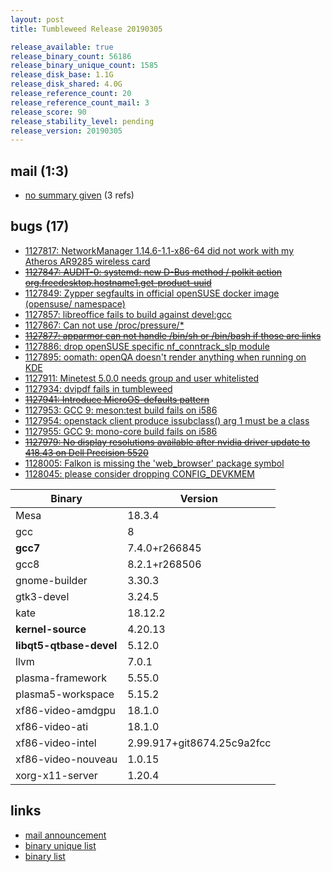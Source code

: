 ```yaml
---
layout: post
title: Tumbleweed Release 20190305

release_available: true
release_binary_count: 56186
release_binary_unique_count: 1585
release_disk_base: 1.1G
release_disk_shared: 4.0G
release_reference_count: 20
release_reference_count_mail: 3
release_score: 90
release_stability_level: pending
release_version: 20190305
---
```


## mail (1:3)

- [no summary given](https://lists.opensuse.org/opensuse-factory/2019-03/msg00036.html) (3 refs)

## bugs (17)

<!--more-->

- [1127817: NetworkManager 1.14.6-1.1-x86-64 did not work with my Atheros AR9285 wireless card](https://bugzilla.opensuse.org/show_bug.cgi?id=1127817)
- ~~[1127847: AUDIT-0: systemd: new D-Bus method / polkit action org.freedesktop.hostname1.get-product-uuid](https://bugzilla.opensuse.org/show_bug.cgi?id=1127847)~~
- [1127849: Zypper segfaults in official openSUSE docker image (opensuse/ namespace)](https://bugzilla.opensuse.org/show_bug.cgi?id=1127849)
- [1127857: libreoffice fails to build against devel:gcc](https://bugzilla.opensuse.org/show_bug.cgi?id=1127857)
- [1127867: Can not use /proc/pressure/*](https://bugzilla.opensuse.org/show_bug.cgi?id=1127867)
- ~~[1127877: apparmor can not handle  /bin/sh or /bin/bash if those are links](https://bugzilla.opensuse.org/show_bug.cgi?id=1127877)~~
- [1127886: drop openSUSE specific nf_conntrack_slp module](https://bugzilla.opensuse.org/show_bug.cgi?id=1127886)
- [1127895: oomath: openQA doesn't render anything when running on KDE](https://bugzilla.opensuse.org/show_bug.cgi?id=1127895)
- [1127911: Minetest 5.0.0 needs group and user whitelisted](https://bugzilla.opensuse.org/show_bug.cgi?id=1127911)
- [1127934: dvipdf fails in tumbleweed](https://bugzilla.opensuse.org/show_bug.cgi?id=1127934)
- ~~[1127941: Introduce MicroOS-defaults pattern](https://bugzilla.opensuse.org/show_bug.cgi?id=1127941)~~
- [1127953: GCC 9: meson:test build fails on i586](https://bugzilla.opensuse.org/show_bug.cgi?id=1127953)
- [1127954: openstack client produce issubclass() arg 1 must be a class](https://bugzilla.opensuse.org/show_bug.cgi?id=1127954)
- [1127955: GCC 9: mono-core build fails on i586](https://bugzilla.opensuse.org/show_bug.cgi?id=1127955)
- ~~[1127979: No display resolutions available after nvidia driver update to 418.43 on Dell Precision 5520](https://bugzilla.opensuse.org/show_bug.cgi?id=1127979)~~
- [1128005: Falkon is missing the 'web_browser' package symbol](https://bugzilla.opensuse.org/show_bug.cgi?id=1128005)
- [1128045: please consider dropping CONFIG_DEVKMEM](https://bugzilla.opensuse.org/show_bug.cgi?id=1128045)

Binary | Version
--- | ---
Mesa | 18.3.4
gcc | 8
**gcc7** | 7.4.0+r266845
gcc8 | 8.2.1+r268506
gnome-builder | 3.30.3
gtk3-devel | 3.24.5
kate | 18.12.2
**kernel-source** | 4.20.13
**libqt5-qtbase-devel** | 5.12.0
llvm | 7.0.1
plasma-framework | 5.55.0
plasma5-workspace | 5.15.2
xf86-video-amdgpu | 18.1.0
xf86-video-ati | 18.1.0
xf86-video-intel | 2.99.917+git8674.25c9a2fcc
xf86-video-nouveau | 1.0.15
xorg-x11-server | 1.20.4

## links

- [mail announcement](https://lists.opensuse.org/opensuse-factory/2019-03/msg00035.html)
- [binary unique list](http://download.tumbleweed.boombatower.com/20190305/rpm.unique.list)
- [binary list](http://download.tumbleweed.boombatower.com/20190305/rpm.list)
